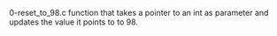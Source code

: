 0-reset_to_98.c  function that takes a pointer to an int as parameter and updates the value it points to to 98.
